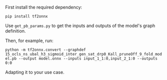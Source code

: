 First install the required dependency:

`pip install tf2onnx`

Use `get_pb_params.py` to get the inputs and outputs of the model's graph
definition.

Then, for example, run:

`python -m tf2onnx.convert --graphdef 15_ocls_ns_ubal_h3_sigmoid_inter_gen_sat_drp0_Kall_pruneOff_9_fold_model.pb --output model.onnx --inputs input_1_1:0,input_2_1:0 --outputs 0:0`

Adapting it to your use case.
